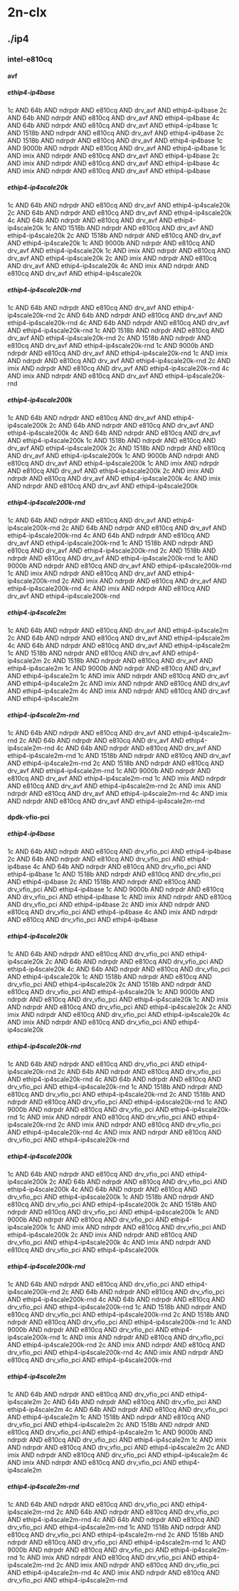 # 2n-clx
## ./ip4
### intel-e810cq
#### avf
##### ethip4-ip4base
1c AND 64b AND ndrpdr AND e810cq AND drv_avf AND ethip4-ip4base
2c AND 64b AND ndrpdr AND e810cq AND drv_avf AND ethip4-ip4base
4c AND 64b AND ndrpdr AND e810cq AND drv_avf AND ethip4-ip4base
1c AND 1518b AND ndrpdr AND e810cq AND drv_avf AND ethip4-ip4base
2c AND 1518b AND ndrpdr AND e810cq AND drv_avf AND ethip4-ip4base
1c AND 9000b AND ndrpdr AND e810cq AND drv_avf AND ethip4-ip4base
1c AND imix AND ndrpdr AND e810cq AND drv_avf AND ethip4-ip4base
2c AND imix AND ndrpdr AND e810cq AND drv_avf AND ethip4-ip4base
4c AND imix AND ndrpdr AND e810cq AND drv_avf AND ethip4-ip4base
##### ethip4-ip4scale20k
1c AND 64b AND ndrpdr AND e810cq AND drv_avf AND ethip4-ip4scale20k
2c AND 64b AND ndrpdr AND e810cq AND drv_avf AND ethip4-ip4scale20k
4c AND 64b AND ndrpdr AND e810cq AND drv_avf AND ethip4-ip4scale20k
1c AND 1518b AND ndrpdr AND e810cq AND drv_avf AND ethip4-ip4scale20k
2c AND 1518b AND ndrpdr AND e810cq AND drv_avf AND ethip4-ip4scale20k
1c AND 9000b AND ndrpdr AND e810cq AND drv_avf AND ethip4-ip4scale20k
1c AND imix AND ndrpdr AND e810cq AND drv_avf AND ethip4-ip4scale20k
2c AND imix AND ndrpdr AND e810cq AND drv_avf AND ethip4-ip4scale20k
4c AND imix AND ndrpdr AND e810cq AND drv_avf AND ethip4-ip4scale20k
##### ethip4-ip4scale20k-rnd
1c AND 64b AND ndrpdr AND e810cq AND drv_avf AND ethip4-ip4scale20k-rnd
2c AND 64b AND ndrpdr AND e810cq AND drv_avf AND ethip4-ip4scale20k-rnd
4c AND 64b AND ndrpdr AND e810cq AND drv_avf AND ethip4-ip4scale20k-rnd
1c AND 1518b AND ndrpdr AND e810cq AND drv_avf AND ethip4-ip4scale20k-rnd
2c AND 1518b AND ndrpdr AND e810cq AND drv_avf AND ethip4-ip4scale20k-rnd
1c AND 9000b AND ndrpdr AND e810cq AND drv_avf AND ethip4-ip4scale20k-rnd
1c AND imix AND ndrpdr AND e810cq AND drv_avf AND ethip4-ip4scale20k-rnd
2c AND imix AND ndrpdr AND e810cq AND drv_avf AND ethip4-ip4scale20k-rnd
4c AND imix AND ndrpdr AND e810cq AND drv_avf AND ethip4-ip4scale20k-rnd
##### ethip4-ip4scale200k
1c AND 64b AND ndrpdr AND e810cq AND drv_avf AND ethip4-ip4scale200k
2c AND 64b AND ndrpdr AND e810cq AND drv_avf AND ethip4-ip4scale200k
4c AND 64b AND ndrpdr AND e810cq AND drv_avf AND ethip4-ip4scale200k
1c AND 1518b AND ndrpdr AND e810cq AND drv_avf AND ethip4-ip4scale200k
2c AND 1518b AND ndrpdr AND e810cq AND drv_avf AND ethip4-ip4scale200k
1c AND 9000b AND ndrpdr AND e810cq AND drv_avf AND ethip4-ip4scale200k
1c AND imix AND ndrpdr AND e810cq AND drv_avf AND ethip4-ip4scale200k
2c AND imix AND ndrpdr AND e810cq AND drv_avf AND ethip4-ip4scale200k
4c AND imix AND ndrpdr AND e810cq AND drv_avf AND ethip4-ip4scale200k
##### ethip4-ip4scale200k-rnd
1c AND 64b AND ndrpdr AND e810cq AND drv_avf AND ethip4-ip4scale200k-rnd
2c AND 64b AND ndrpdr AND e810cq AND drv_avf AND ethip4-ip4scale200k-rnd
4c AND 64b AND ndrpdr AND e810cq AND drv_avf AND ethip4-ip4scale200k-rnd
1c AND 1518b AND ndrpdr AND e810cq AND drv_avf AND ethip4-ip4scale200k-rnd
2c AND 1518b AND ndrpdr AND e810cq AND drv_avf AND ethip4-ip4scale200k-rnd
1c AND 9000b AND ndrpdr AND e810cq AND drv_avf AND ethip4-ip4scale200k-rnd
1c AND imix AND ndrpdr AND e810cq AND drv_avf AND ethip4-ip4scale200k-rnd
2c AND imix AND ndrpdr AND e810cq AND drv_avf AND ethip4-ip4scale200k-rnd
4c AND imix AND ndrpdr AND e810cq AND drv_avf AND ethip4-ip4scale200k-rnd
##### ethip4-ip4scale2m
1c AND 64b AND ndrpdr AND e810cq AND drv_avf AND ethip4-ip4scale2m
2c AND 64b AND ndrpdr AND e810cq AND drv_avf AND ethip4-ip4scale2m
4c AND 64b AND ndrpdr AND e810cq AND drv_avf AND ethip4-ip4scale2m
1c AND 1518b AND ndrpdr AND e810cq AND drv_avf AND ethip4-ip4scale2m
2c AND 1518b AND ndrpdr AND e810cq AND drv_avf AND ethip4-ip4scale2m
1c AND 9000b AND ndrpdr AND e810cq AND drv_avf AND ethip4-ip4scale2m
1c AND imix AND ndrpdr AND e810cq AND drv_avf AND ethip4-ip4scale2m
2c AND imix AND ndrpdr AND e810cq AND drv_avf AND ethip4-ip4scale2m
4c AND imix AND ndrpdr AND e810cq AND drv_avf AND ethip4-ip4scale2m
##### ethip4-ip4scale2m-rnd
1c AND 64b AND ndrpdr AND e810cq AND drv_avf AND ethip4-ip4scale2m-rnd
2c AND 64b AND ndrpdr AND e810cq AND drv_avf AND ethip4-ip4scale2m-rnd
4c AND 64b AND ndrpdr AND e810cq AND drv_avf AND ethip4-ip4scale2m-rnd
1c AND 1518b AND ndrpdr AND e810cq AND drv_avf AND ethip4-ip4scale2m-rnd
2c AND 1518b AND ndrpdr AND e810cq AND drv_avf AND ethip4-ip4scale2m-rnd
1c AND 9000b AND ndrpdr AND e810cq AND drv_avf AND ethip4-ip4scale2m-rnd
1c AND imix AND ndrpdr AND e810cq AND drv_avf AND ethip4-ip4scale2m-rnd
2c AND imix AND ndrpdr AND e810cq AND drv_avf AND ethip4-ip4scale2m-rnd
4c AND imix AND ndrpdr AND e810cq AND drv_avf AND ethip4-ip4scale2m-rnd
#### dpdk-vfio-pci
##### ethip4-ip4base
1c AND 64b AND ndrpdr AND e810cq AND drv_vfio_pci AND ethip4-ip4base
2c AND 64b AND ndrpdr AND e810cq AND drv_vfio_pci AND ethip4-ip4base
4c AND 64b AND ndrpdr AND e810cq AND drv_vfio_pci AND ethip4-ip4base
1c AND 1518b AND ndrpdr AND e810cq AND drv_vfio_pci AND ethip4-ip4base
2c AND 1518b AND ndrpdr AND e810cq AND drv_vfio_pci AND ethip4-ip4base
1c AND 9000b AND ndrpdr AND e810cq AND drv_vfio_pci AND ethip4-ip4base
1c AND imix AND ndrpdr AND e810cq AND drv_vfio_pci AND ethip4-ip4base
2c AND imix AND ndrpdr AND e810cq AND drv_vfio_pci AND ethip4-ip4base
4c AND imix AND ndrpdr AND e810cq AND drv_vfio_pci AND ethip4-ip4base
##### ethip4-ip4scale20k
1c AND 64b AND ndrpdr AND e810cq AND drv_vfio_pci AND ethip4-ip4scale20k
2c AND 64b AND ndrpdr AND e810cq AND drv_vfio_pci AND ethip4-ip4scale20k
4c AND 64b AND ndrpdr AND e810cq AND drv_vfio_pci AND ethip4-ip4scale20k
1c AND 1518b AND ndrpdr AND e810cq AND drv_vfio_pci AND ethip4-ip4scale20k
2c AND 1518b AND ndrpdr AND e810cq AND drv_vfio_pci AND ethip4-ip4scale20k
1c AND 9000b AND ndrpdr AND e810cq AND drv_vfio_pci AND ethip4-ip4scale20k
1c AND imix AND ndrpdr AND e810cq AND drv_vfio_pci AND ethip4-ip4scale20k
2c AND imix AND ndrpdr AND e810cq AND drv_vfio_pci AND ethip4-ip4scale20k
4c AND imix AND ndrpdr AND e810cq AND drv_vfio_pci AND ethip4-ip4scale20k
##### ethip4-ip4scale20k-rnd
1c AND 64b AND ndrpdr AND e810cq AND drv_vfio_pci AND ethip4-ip4scale20k-rnd
2c AND 64b AND ndrpdr AND e810cq AND drv_vfio_pci AND ethip4-ip4scale20k-rnd
4c AND 64b AND ndrpdr AND e810cq AND drv_vfio_pci AND ethip4-ip4scale20k-rnd
1c AND 1518b AND ndrpdr AND e810cq AND drv_vfio_pci AND ethip4-ip4scale20k-rnd
2c AND 1518b AND ndrpdr AND e810cq AND drv_vfio_pci AND ethip4-ip4scale20k-rnd
1c AND 9000b AND ndrpdr AND e810cq AND drv_vfio_pci AND ethip4-ip4scale20k-rnd
1c AND imix AND ndrpdr AND e810cq AND drv_vfio_pci AND ethip4-ip4scale20k-rnd
2c AND imix AND ndrpdr AND e810cq AND drv_vfio_pci AND ethip4-ip4scale20k-rnd
4c AND imix AND ndrpdr AND e810cq AND drv_vfio_pci AND ethip4-ip4scale20k-rnd
##### ethip4-ip4scale200k
1c AND 64b AND ndrpdr AND e810cq AND drv_vfio_pci AND ethip4-ip4scale200k
2c AND 64b AND ndrpdr AND e810cq AND drv_vfio_pci AND ethip4-ip4scale200k
4c AND 64b AND ndrpdr AND e810cq AND drv_vfio_pci AND ethip4-ip4scale200k
1c AND 1518b AND ndrpdr AND e810cq AND drv_vfio_pci AND ethip4-ip4scale200k
2c AND 1518b AND ndrpdr AND e810cq AND drv_vfio_pci AND ethip4-ip4scale200k
1c AND 9000b AND ndrpdr AND e810cq AND drv_vfio_pci AND ethip4-ip4scale200k
1c AND imix AND ndrpdr AND e810cq AND drv_vfio_pci AND ethip4-ip4scale200k
2c AND imix AND ndrpdr AND e810cq AND drv_vfio_pci AND ethip4-ip4scale200k
4c AND imix AND ndrpdr AND e810cq AND drv_vfio_pci AND ethip4-ip4scale200k
##### ethip4-ip4scale200k-rnd
1c AND 64b AND ndrpdr AND e810cq AND drv_vfio_pci AND ethip4-ip4scale200k-rnd
2c AND 64b AND ndrpdr AND e810cq AND drv_vfio_pci AND ethip4-ip4scale200k-rnd
4c AND 64b AND ndrpdr AND e810cq AND drv_vfio_pci AND ethip4-ip4scale200k-rnd
1c AND 1518b AND ndrpdr AND e810cq AND drv_vfio_pci AND ethip4-ip4scale200k-rnd
2c AND 1518b AND ndrpdr AND e810cq AND drv_vfio_pci AND ethip4-ip4scale200k-rnd
1c AND 9000b AND ndrpdr AND e810cq AND drv_vfio_pci AND ethip4-ip4scale200k-rnd
1c AND imix AND ndrpdr AND e810cq AND drv_vfio_pci AND ethip4-ip4scale200k-rnd
2c AND imix AND ndrpdr AND e810cq AND drv_vfio_pci AND ethip4-ip4scale200k-rnd
4c AND imix AND ndrpdr AND e810cq AND drv_vfio_pci AND ethip4-ip4scale200k-rnd
##### ethip4-ip4scale2m
1c AND 64b AND ndrpdr AND e810cq AND drv_vfio_pci AND ethip4-ip4scale2m
2c AND 64b AND ndrpdr AND e810cq AND drv_vfio_pci AND ethip4-ip4scale2m
4c AND 64b AND ndrpdr AND e810cq AND drv_vfio_pci AND ethip4-ip4scale2m
1c AND 1518b AND ndrpdr AND e810cq AND drv_vfio_pci AND ethip4-ip4scale2m
2c AND 1518b AND ndrpdr AND e810cq AND drv_vfio_pci AND ethip4-ip4scale2m
1c AND 9000b AND ndrpdr AND e810cq AND drv_vfio_pci AND ethip4-ip4scale2m
1c AND imix AND ndrpdr AND e810cq AND drv_vfio_pci AND ethip4-ip4scale2m
2c AND imix AND ndrpdr AND e810cq AND drv_vfio_pci AND ethip4-ip4scale2m
4c AND imix AND ndrpdr AND e810cq AND drv_vfio_pci AND ethip4-ip4scale2m
##### ethip4-ip4scale2m-rnd
1c AND 64b AND ndrpdr AND e810cq AND drv_vfio_pci AND ethip4-ip4scale2m-rnd
2c AND 64b AND ndrpdr AND e810cq AND drv_vfio_pci AND ethip4-ip4scale2m-rnd
4c AND 64b AND ndrpdr AND e810cq AND drv_vfio_pci AND ethip4-ip4scale2m-rnd
1c AND 1518b AND ndrpdr AND e810cq AND drv_vfio_pci AND ethip4-ip4scale2m-rnd
2c AND 1518b AND ndrpdr AND e810cq AND drv_vfio_pci AND ethip4-ip4scale2m-rnd
1c AND 9000b AND ndrpdr AND e810cq AND drv_vfio_pci AND ethip4-ip4scale2m-rnd
1c AND imix AND ndrpdr AND e810cq AND drv_vfio_pci AND ethip4-ip4scale2m-rnd
2c AND imix AND ndrpdr AND e810cq AND drv_vfio_pci AND ethip4-ip4scale2m-rnd
4c AND imix AND ndrpdr AND e810cq AND drv_vfio_pci AND ethip4-ip4scale2m-rnd
